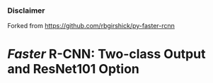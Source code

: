 ### Disclaimer

Forked from https://github.com/rbgirshick/py-faster-rcnn

# *Faster* R-CNN: Two-class Output and ResNet101 Option
